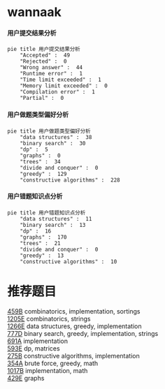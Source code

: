 # wannaak

<!-- tabs:start -->



#### **用户提交结果分析**

```mermaid
pie title 用户提交结果分析
    "Accepted" :  49
    "Rejected" :  0
    "Wrong answer" :  44
    "Runtime error" :  1
    "Time limit exceeded" :  1
    "Memory limit exceeded" :  0
    "Compilation error" :  1
    "Partial" :  0
```

#### **用户做题类型偏好分析**

```mermaid
pie title 用户做题类型偏好分析
    "data structures" :  38
    "binary search" :  30
    "dp" :  5
    "graphs" :  0
    "trees" :  34
    "divide and conquer" :  0
    "greedy" :  129
    "constructive algorithms" :  228
```
#### **用户错题知识点分析**

```mermaid
pie title 用户错题知识点分析
    "data structures" :  11
    "binary search" :  13
    "dp" :  16
    "graphs" :  170
    "trees" :  21
    "divide and conquer" :  0
    "greedy" :  13
    "constructive algorithms" :  10
```



<!-- tabs:end -->
# 推荐题目
[459B](https://codeforces.com/contest/459/problem/B)		combinatorics,
                        implementation,
                        sortings		  
[1205E](https://codeforces.com/contest/1205/problem/E)		combinatorics,
                        strings		  
[1266E](https://codeforces.com/contest/1266/problem/E)		data structures,
                        greedy,
                        implementation		  
[777D](https://codeforces.com/contest/777/problem/D)		binary search,
                        greedy,
                        implementation,
                        strings		  
[691A](https://codeforces.com/contest/691/problem/A)		implementation		  
[593E](https://codeforces.com/contest/593/problem/E)		dp,
                        matrices		  
[275B](https://codeforces.com/contest/275/problem/B)		constructive algorithms,
                        implementation		  
[354A](https://codeforces.com/contest/354/problem/A)		brute force,
                        greedy,
                        math		  
[1017B](https://codeforces.com/contest/1017/problem/B)		implementation,
                        math		  
[429E](https://codeforces.com/contest/429/problem/E)		graphs		  
